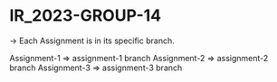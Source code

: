 # IR_2023-GROUP-14

-> Each Assignment is in its specific branch.

Assignment-1 => assignment-1 branch
Assignment-2 => assignment-2 branch
Assignment-3 => assignment-3 branch
